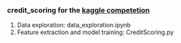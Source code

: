 ### credit_scoring for the [kaggle competetion](https://www.kaggle.com/c/GiveMeSomeCredit)
1. Data exploration: data_exploration.ipynb 
2. Feature extraction and model training: CreditScoring.py

